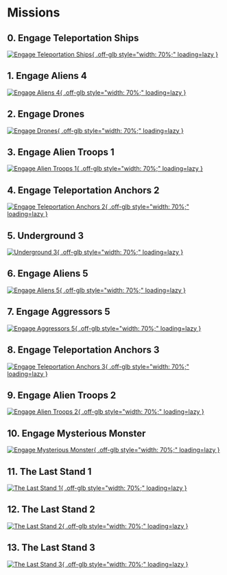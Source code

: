 # Missions

## 0. Engage Teleportation Ships


[![Engage Teleportation Ships](../../images/dlc2/DLC_DM005_2.jpg){ .off-glb style="width: 70%;" loading=lazy }](engage_teleportation_ships.md)


## 1. Engage Aliens 4


[![Engage Aliens 4](../../images/dlc2/DLC_DM002.jpg){ .off-glb style="width: 70%;" loading=lazy }](engage_aliens_4.md)


## 2. Engage Drones


[![Engage Drones](../../images/dlc2/DLC_DM021.jpg){ .off-glb style="width: 70%;" loading=lazy }](engage_drones.md)


## 3. Engage Alien Troops 1


[![Engage Alien Troops 1](../../images/dlc2/DLC_DM006_2.jpg){ .off-glb style="width: 70%;" loading=lazy }](engage_alien_troops_1.md)


## 4. Engage Teleportation Anchors 2


[![Engage Teleportation Anchors 2](../../images/dlc2/DLC_DM009.jpg){ .off-glb style="width: 70%;" loading=lazy }](engage_teleportation_anchors_2.md)


## 5. Underground 3


[![Underground 3](../../images/dlc2/DLC_DM007_2.jpg){ .off-glb style="width: 70%;" loading=lazy }](underground_3.md)


## 6. Engage Aliens 5


[![Engage Aliens 5](../../images/dlc2/DLC_DM010.jpg){ .off-glb style="width: 70%;" loading=lazy }](engage_aliens_5.md)


## 7. Engage Aggressors 5


[![Engage Aggressors 5](../../images/dlc2/DLC_DM014_2.jpg){ .off-glb style="width: 70%;" loading=lazy }](engage_aggressors_5.md)


## 8. Engage Teleportation Anchors 3


[![Engage Teleportation Anchors 3](../../images/dlc2/DLC_DM012.jpg){ .off-glb style="width: 70%;" loading=lazy }](engage_teleportation_anchors_3.md)


## 9. Engage Alien Troops 2


[![Engage Alien Troops 2](../../images/dlc2/DLC_DM022.jpg){ .off-glb style="width: 70%;" loading=lazy }](engage_alien_troops_2.md)


## 10. Engage Mysterious Monster


[![Engage Mysterious Monster](../../images/dlc2/DLC_DM023.jpg){ .off-glb style="width: 70%;" loading=lazy }](engage_mysterious_monster.md)


## 11. The Last Stand 1


[![The Last Stand 1](../../images/dlc2/DLC_DM024.jpg){ .off-glb style="width: 70%;" loading=lazy }](the_last_stand_1.md)


## 12. The Last Stand 2


[![The Last Stand 2](../../images/dlc2/DLC_DM017.jpg){ .off-glb style="width: 70%;" loading=lazy }](the_last_stand_2.md)


## 13. The Last Stand 3


[![The Last Stand 3](../../images/dlc2/DLC_DM016.jpg){ .off-glb style="width: 70%;" loading=lazy }](the_last_stand_3.md)


